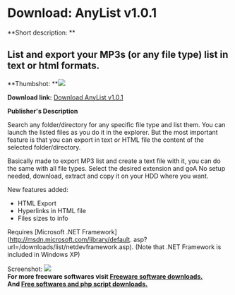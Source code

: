 # Download: AnyList v1.0.1

**Short description: **

## List and export your MP3s (or any file type) list in text or html formats.

  
**Thumbshot: **![](http://www.freewarefiles.com/screenshot/AnyList_md.jpg)   
  
**Download link:** [Download AnyList v1.0.1](http://freesoftwares.boysofts.com/AnyList-V_program_11028.html)  
  

**Publisher's Description**  
  

Search any folder/directory for any specific file type and list them. You can
launch the listed files as you do it in the explorer. But the most important
feature is that you can export in text or HTML file the content of the
selected folder/directory.

Basically made to export MP3 list and create a text file with it, you can do
the same with all file types. Select the desired extension and goA No setup
needed, download, extract and copy it on your HDD where you want.

New features added:

  * HTML Export 
  * Hyperlinks in HTML file 
  * Files sizes to info 

Requires [Microsoft .NET Framework](http://msdn.microsoft.com/library/default.
asp?url=/downloads/list/netdevframework.asp). (Note that .NET Framework is
included in Windows XP)

  
  
Screenshot: ![](http://www.freewarefiles.com/screenshot/AnyList.jpg)  
**For more freeware softwares visit [Freeware software downloads.](http://freesoftwares.boysofts.com/)**   
**And [Free softwares and php script downloads.](http://www.boysofts.com/)**

